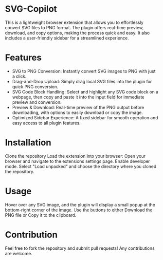 # SVG-Copilot

This is a lightweight browser extension that allows you to effortlessly convert SVG files to PNG format. The plugin offers real-time preview, download, and copy options, making the process quick and easy. It also includes a user-friendly sidebar for a streamlined experience.


# Features
- SVG to PNG Conversion: Instantly convert SVG images to PNG with just a click.
- Drag-and-Drop Upload: Simply drag local SVG files into the plugin for quick PNG conversion.
- SVG Code Block Handling: Select and highlight any SVG code block on a webpage, then copy and paste it into the input field for immediate preview and conversion.
- Preview & Download: Real-time preview of the PNG output before downloading, with options to easily download or copy the image.
- Optimized Sidebar Experience: A fixed sidebar for smooth operation and easy access to all plugin features.

# Installation
Clone the repository
Load the extension into your browser:
Open your browser and navigate to the extensions settings page.
Enable developer mode.
Select "Load unpacked" and choose the directory where you cloned the repository.
# Usage
Hover over any SVG image, and the plugin will display a small popup at the bottom-right corner of the image.
Use the buttons to either Download the PNG file or Copy it to the clipboard.

# Contribution
Feel free to fork the repository and submit pull requests! Any contributions are welcome.
